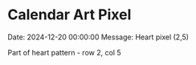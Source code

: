# Calendar Art Pixel

Date: 2024-12-20 00:00:00
Message: Heart pixel (2,5)

Part of heart pattern - row 2, col 5
